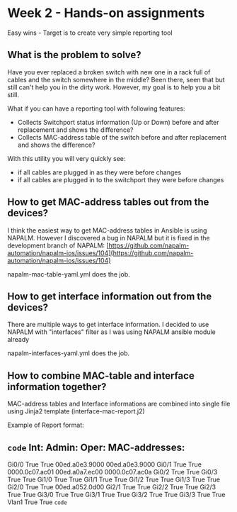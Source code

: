 # Week 2 - Hands-on assignments

Easy wins - Target is to create very simple reporting tool

## What is the problem to solve?

Have you ever replaced a broken switch with new one in a rack full of cables and the switch somewhere in the middle? Been there, seen that but still can't help you in the dirty work. However, my goal is to help you a bit still. 

What if you can have a reporting tool with following features:
* Collects Switchport status information (Up or Down) before and after replacement and shows the difference?
* Collects MAC-address table of the switch before and after replacement and shows the difference?

With this utility you will very quickly see:
* if all cables are plugged in as they were before changes
* if all cables are plugged in to the switchport they were before changes

## How to get MAC-address tables out from the devices?

I think the easiest way to get MAC-address tables in Ansible is using NAPALM. However I discovered a bug in NAPALM but it is fixed in the development branch of NAPALM: [https://github.com/napalm-automation/napalm-ios/issues/104](https://github.com/napalm-automation/napalm-ios/issues/104)

napalm-mac-table-yaml.yml does the job.

## How to get interface information out from the devices?

There are multiple ways to get interface information. I decided to use NAPALM with "interfaces" filter as I was using NAPALM ansible module already

napalm-interfaces-yaml.yml does the job.

## How to combine MAC-table and interface information together?

MAC-address tables and Interface informations are combined into single file using Jinja2 template (interface-mac-report.j2)

Example of Report format:

`code` 
Int:	Admin:	Oper:	MAC-addresses:
----------------------------------------------------------------------------
Gi0/0	True		True  00ed.a0e3.9000 00ed.a0e3.9000
Gi0/1	True		True  0000.0c07.ac01 00ed.a0a7.ec00 0000.0c07.ac0a
Gi0/2	True		True 
Gi0/3	True		True 
Gi1/0	True		True 
Gi1/1	True		True 
Gi1/2	True		True 
Gi1/3	True		True 
Gi2/0	True		True  00ed.a052.0d00
Gi2/1	True		True 
Gi2/2	True		True 
Gi2/3	True		True 
Gi3/0	True		True 
Gi3/1	True		True 
Gi3/2	True		True 
Gi3/3	True		True 
Vlan1	True		True 
`code`
